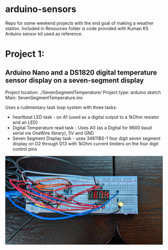 # arduino-sensors
Repo for some weekend projects with the end goal of making a weather station. Included in Resources folder is code provided with Kuman K5 Arduino sensor kit used as reference.

# Project 1: 
## Arduino Nano and a DS1820 digital temperature sensor display on a seven-segment display
Project location: ./SevenSegmentTemperature/
Project type: arduino sketch
Main: SevenSegmentTemperature.ino

Uses a rudimentary task loop system with three tasks: 
* heartbeat LED task - on A1 (used as a digital output to a 1kOhm resistor and an LED)
* Digital Temperature read task - Uses A0 (as a Digital for 9600 baud serial via OneWire library), 5V and GND
* Seven Segment Display task - uses 34611BS-1 four digit seven segment display on D2 through D13 with 1kOhm current limiters on the four digit control pins

![Bread board image top](./SevenSegmentTemperature/Pictures/Breadboard_top.jpg "Bread board image top")

